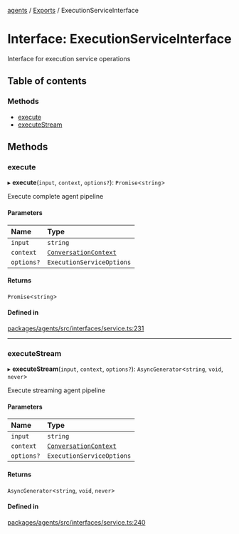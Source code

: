 <!-- 
 ⚠️  AUTO-GENERATED FILE - DO NOT EDIT MANUALLY
 This file is automatically generated by scripts/docs-generator.js
 To make changes, edit the source TypeScript files or update the generator script
-->

[agents](../../) / [Exports](../modules) / ExecutionServiceInterface

# Interface: ExecutionServiceInterface

Interface for execution service operations

## Table of contents

### Methods

- [execute](ExecutionServiceInterface#execute)
- [executeStream](ExecutionServiceInterface#executestream)

## Methods

### execute

▸ **execute**(`input`, `context`, `options?`): `Promise`\<`string`\>

Execute complete agent pipeline

#### Parameters

| Name | Type |
| :------ | :------ |
| `input` | `string` |
| `context` | [`ConversationContext`](ConversationContext) |
| `options?` | `ExecutionServiceOptions` |

#### Returns

`Promise`\<`string`\>

#### Defined in

[packages/agents/src/interfaces/service.ts:231](https://github.com/woojubb/robota/blob/a69b4da7c5c53be6f90be7c6508928a6d39cf60b/packages/agents/src/interfaces/service.ts#L231)

___

### executeStream

▸ **executeStream**(`input`, `context`, `options?`): `AsyncGenerator`\<`string`, `void`, `never`\>

Execute streaming agent pipeline

#### Parameters

| Name | Type |
| :------ | :------ |
| `input` | `string` |
| `context` | [`ConversationContext`](ConversationContext) |
| `options?` | `ExecutionServiceOptions` |

#### Returns

`AsyncGenerator`\<`string`, `void`, `never`\>

#### Defined in

[packages/agents/src/interfaces/service.ts:240](https://github.com/woojubb/robota/blob/a69b4da7c5c53be6f90be7c6508928a6d39cf60b/packages/agents/src/interfaces/service.ts#L240)

